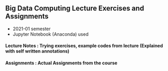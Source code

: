 ## Big Data Computing Lecture Exercises and Assignments

* 2021-01 semester
* Jupyter Notebook (Anaconda) used

#### Lecture Notes : Trying exercises, example codes from lecture (Explained with self written annotations)
#### Assignments : Actual Assignments from the course
